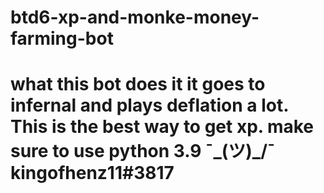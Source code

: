 # btd6-xp-and-monke-money-farming-bot
# what this bot does it it goes to infernal and plays deflation a lot. This is the best way to get xp. make sure to use python 3.9 ¯\_(ツ)_/¯ kingofhenz11#3817
